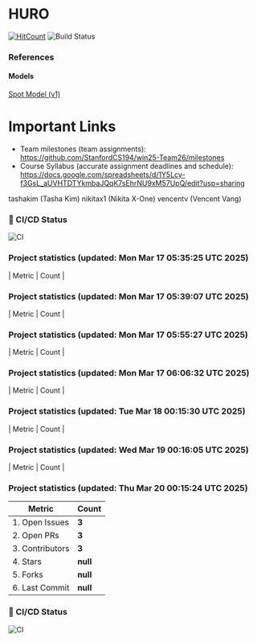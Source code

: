 # HURO

[![HitCount](https://hits.dwyl.com/StanfordCS194/win25-Team26.svg?style=flat-square)](http://hits.dwyl.com/StanfordCS194/win25-Team26)
![Build Status](https://github.com/StanfordCS194/win25-Team26/actions/workflows/c-cpp.yml/badge.svg)

### References

#### Models
[Spot Model (v1)](https://sketchfab.com/3d-models/old-spot-mini-rigged-5dcbee77730640269cef5bd2587e328a)

# Important Links
- Team milestones (team assignments): https://github.com/StanfordCS194/win25-Team26/milestones
- Course Syllabus (accurate assignment deadlines and schedule): https://docs.google.com/spreadsheets/d/1Y5Lcy-f3GsL_aUVHTDTYkmbaJQqK7sEhrNU9xM57UpQ/edit?usp=sharing

tashakim (Tasha Kim)
nikitax1 (Nikita X-One)
vencentv (Vencent Vang)

### 📌 CI/CD Status
![CI](https://img.shields.io/badge/CI-Unknown-lightgrey?style=flat-square)
### Project statistics (updated: Mon Mar 17 05:35:25 UTC 2025)

| Metric            | Count |
### Project statistics (updated: Mon Mar 17 05:39:07 UTC 2025)

| Metric            | Count |
### Project statistics (updated: Mon Mar 17 05:55:27 UTC 2025)

| Metric            | Count |
### Project statistics (updated: Mon Mar 17 06:06:32 UTC 2025)

| Metric            | Count |
### Project statistics (updated: Tue Mar 18 00:15:30 UTC 2025)

| Metric            | Count |
### Project statistics (updated: Wed Mar 19 00:16:05 UTC 2025)

| Metric            | Count |
### Project statistics (updated: Thu Mar 20 00:15:24 UTC 2025)

| Metric            | Count |
|-------------------|-------|
| 1. Open Issues    | **3** |
| 2. Open PRs      | **3** |
| 3. Contributors   | **3** |
| 4. Stars         | **null** |
| 5. Forks         | **null** |
| 6. Last Commit   | **null** |

### 📌 CI/CD Status
![CI](https://img.shields.io/badge/CI-Unknown-lightgrey?style=flat-square)
